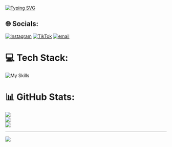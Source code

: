 [![Typing SVG](https://readme-typing-svg.demolab.com?font=Fira+Code&pause=1000&width=435&lines=Hello+World!;My+Name+is+Jiddan+Najati)](https://git.io/typing-svg)

## 🌐 Socials:
[![Instagram](https://img.shields.io/badge/Instagram-%23E4405F.svg?logo=Instagram&logoColor=white)](https://instagram.com/https://www.instagram.com/danntzyyyyyy?igsh=YXJrNmh4YnZ0dGF2&utm_source=qr) [![TikTok](https://img.shields.io/badge/TikTok-%23000000.svg?logo=TikTok&logoColor=white)](https://tiktok.com/@https://www.tiktok.com/@danntzygantenganjaymabar?_t=ZS-8xWPLL6rZ2e&_r=1) [![email](https://img.shields.io/badge/Email-D14836?logo=gmail&logoColor=white)](mailto:danzzyt1603@gmail.com) 

# 💻 Tech Stack:
![My Skills](https://skillicons.dev/icons?perline=12&i=html,css,bootstrap,tailwind,js,ts,vue,react,vite,astro,next,nodejs,express,php,laravel,redux,jest,prisma,kotlin,mysql,postgres,firebase,supabase)

# 📊 GitHub Stats:
![](https://github-readme-stats.vercel.app/api?username=DannTzy999&theme=dark&hide_border=false&include_all_commits=false&count_private=false)<br/>
![](https://nirzak-streak-stats.vercel.app/?user=DannTzy999&theme=dark&hide_border=false)<br/>
![](https://github-readme-stats.vercel.app/api/top-langs/?username=DannTzy999&theme=dark&hide_border=false&include_all_commits=false&count_private=false&layout=compact)

---
[![](https://visitcount.itsvg.in/api?id=DannTzy999&icon=0&color=0)](https://visitcount.itsvg.in)

<!-- Proudly created with GPRM ( https://gprm.itsvg.in ) -->
